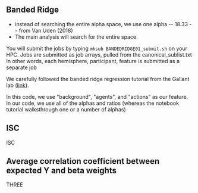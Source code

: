 ## Banded Ridge

* instead of searching the entire alpha space, we use one alpha -- 18.33 -- from Van Uden (2018)
* The main analysis will search for the entire space.

You will submit the jobs by typing `mksub BANDEDRIDGE01_submit.sh` on your HPC. 
Jobs are submitted as job arrays, pulled from the canonical_sublist.txt
In other words, each hemisphere, participant, feature is submitted as a separate job

We carefully followed the banded ridge regression tutorial from the Gallant lab ([link](https://nbviewer.jupyter.org/github/gallantlab/tikreg/blob/master/examples/tutorial_banded_ridge_polar.ipynb)).

In this code, we use "background", "agents", and "actions" as our feature. 
In our code, we use all of the alphas and ratios (whereas the notebook tutorial walksthrough one or a number of alphas)

## ISC
ISC


## Average correlation coefficient between expected Y and beta weights
THREE
